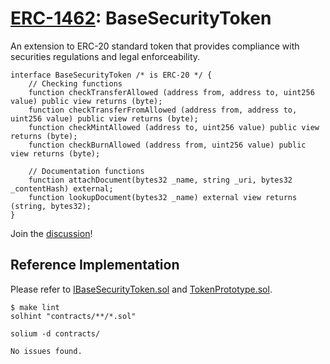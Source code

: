 # [ERC-1462](https://eips.ethereum.org/EIPS/eip-1462): BaseSecurityToken

An extension to ERC-20 standard token that provides compliance with securities regulations and legal enforceability.

```solidity
interface BaseSecurityToken /* is ERC-20 */ {
    // Checking functions
    function checkTransferAllowed (address from, address to, uint256 value) public view returns (byte);
    function checkTransferFromAllowed (address from, address to, uint256 value) public view returns (byte);
    function checkMintAllowed (address to, uint256 value) public view returns (byte);
    function checkBurnAllowed (address from, uint256 value) public view returns (byte);

    // Documentation functions
    function attachDocument(bytes32 _name, string _uri, bytes32 _contentHash) external;
    function lookupDocument(bytes32 _name) external view returns (string, bytes32);
}
```

Join the [discussion](https://ethereum-magicians.org/t/erc-1462-base-security-token/1501)!

## Reference Implementation

Please refer to [IBaseSecurityToken.sol](contracts/IBaseSecurityToken.sol) and [TokenPrototype.sol](contracts/TokenPrototype.sol).

```
$ make lint
solhint "contracts/**/*.sol"

solium -d contracts/

No issues found.
```
